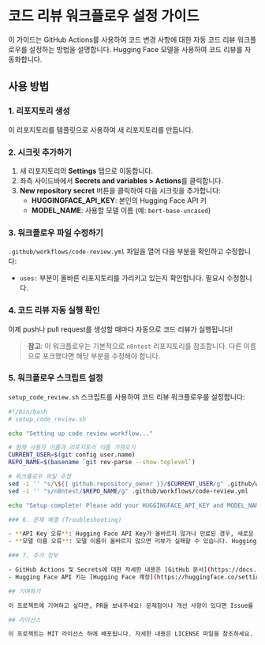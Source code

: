 # 코드 리뷰 워크플로우 설정 가이드

이 가이드는 GitHub Actions를 사용하여 코드 변경 사항에 대한 자동 코드 리뷰 워크플로우를 설정하는 방법을 설명합니다. Hugging Face 모델을 사용하여 코드 리뷰를 자동화합니다.

## 사용 방법

### 1. 리포지토리 생성
이 리포지토리를 템플릿으로 사용하여 새 리포지토리를 만듭니다.

### 2. 시크릿 추가하기
1. 새 리포지토리의 **Settings** 탭으로 이동합니다.
2. 좌측 사이드바에서 **Secrets and variables > Actions**를 클릭합니다.
3. **New repository secret** 버튼을 클릭하여 다음 시크릿을 추가합니다:
   - **HUGGINGFACE_API_KEY**: 본인의 Hugging Face API 키
   - **MODEL_NAME**: 사용할 모델 이름 (예: `bert-base-uncased`)

### 3. 워크플로우 파일 수정하기
`.github/workflows/code-review.yml` 파일을 열어 다음 부분을 확인하고 수정합니다:

- `uses:` 부분이 올바른 리포지토리를 가리키고 있는지 확인합니다. 필요시 수정합니다.

### 4. 코드 리뷰 자동 실행 확인
이제 push나 pull request를 생성할 때마다 자동으로 코드 리뷰가 실행됩니다!

> **참고**: 이 워크플로우는 기본적으로 `n8ntest` 리포지토리를 참조합니다. 다른 이름으로 포크했다면 해당 부분을 수정해야 합니다.

### 5. 워크플로우 스크립트 설정

`setup_code_review.sh` 스크립트를 사용하여 코드 리뷰 워크플로우를 설정합니다:

```bash
#!/bin/bash
# setup_code_review.sh

echo "Setting up code review workflow..."

# 현재 사용자 이름과 리포지토리 이름 가져오기
CURRENT_USER=$(git config user.name)
REPO_NAME=$(basename `git rev-parse --show-toplevel`)

# 워크플로우 파일 수정
sed -i '' "s/\${{ github.repository_owner }}/$CURRENT_USER/g" .github/workflows/code-review.yml
sed -i '' "s/n8ntest/$REPO_NAME/g" .github/workflows/code-review.yml

echo "Setup complete! Please add your HUGGINGFACE_API_KEY and MODEL_NAME to your repository secrets."

### 6. 문제 해결 (Troubleshooting)

- **API Key 오류**: Hugging Face API Key가 올바르지 않거나 만료된 경우, 새로운 키를 생성하여 다시 설정해야 합니다.
- **모델 이름 오류**: 모델 이름이 올바르지 않으면 리뷰가 실패할 수 있습니다. Hugging Face 모델 페이지에서 정확한 모델 이름을 확인하세요.

### 7. 추가 정보

- GitHub Actions 및 Secrets에 대한 자세한 내용은 [GitHub 문서](https://docs.github.com/en/actions/security-guides/encrypted-secrets)에서 확인할 수 있습니다.
- Hugging Face API 키는 [Hugging Face 계정](https://huggingface.co/settings/tokens)에서 발급받을 수 있습니다.

## 기여하기

이 프로젝트에 기여하고 싶다면, PR을 보내주세요! 문제점이나 개선 사항이 있다면 Issue를 열어주세요.

## 라이선스

이 프로젝트는 MIT 라이선스 하에 배포됩니다. 자세한 내용은 LICENSE 파일을 참조하세요.

